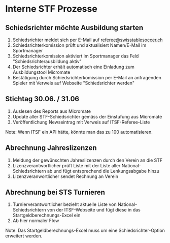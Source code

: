 # Interne STF Prozesse

## Schiedsrichter möchte Ausbildung starten

1. Schiedsrichter meldet sich per E-Mail auf referee@swisstablesoccer.ch
2. Schiedsrichterkomission prüft und aktualisiert Namen/E-Mail im Sportmanager
3. Schiedsrichterkomission aktiviert im Sportmanager das Feld "Schiedsrichterausbildung aktiv"
4. Der Schiedsrichter erhält automatisch eine Einladung zum Ausbildungstool Micromate
5. Bestätigung durch Schiedsrichterkomission per E-Mail an anfragenden Spieler mit Verweis auf Webseite "Schiedsrichter werden"

## Stichtag 30.06. / 31.06

1. Auslesen des Reports aus Micromate
2. Update aller STF-Schiedsrichter gemäss der Einstufung aus Micromate
4. Veröffentlichung Newseintrag mit Verweis auf ITSF-Referee-Liste

Note: Wenn ITSF ein API hätte, könnte man das zu 100 automatisieren.

## Abrechnung Jahreslizenzen

1. Meldung der gewünschten Jahreslizenzen durch den Verein an die STF
2. Lizenzverantwortlicher prüft Liste mit der Liste aller National-Schiedsrichtern ab und fügt entsprechend die Lenkungsabgabe hinzu
3. Lizenzveranwortlicher sendet Rechnung an Verein

## Abrechnung bei STS Turnieren

1. Turnierverantwortlicher bezieht aktuelle Liste von National-Schiedsrichtern von der ITSF-Webseite und fügt diese in das Startgeldberechnungs-Excel ein
2. Ab hier normaler Flow

Note: Das Startgeldberechnungs-Excel muss um eine Schiedsrichter-Option erweitert werden.

